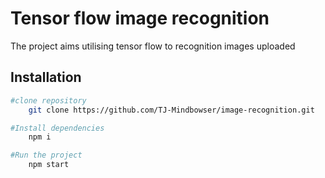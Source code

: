 
# Tensor flow image recognition

The project aims utilising tensor flow to recognition images uploaded



## Installation

```bash
#clone repository
    git clone https://github.com/TJ-Mindbowser/image-recognition.git

#Install dependencies
    npm i

#Run the project
    npm start
```
    
